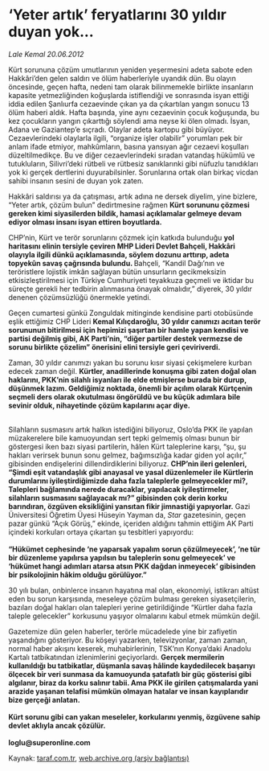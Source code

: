# ‘Yeter artık’ feryatlarını 30 yıldır duyan yok...

*Lale Kemal 20.06.2012*

<div class="yazi"><p>Kürt sorununa çözüm umutlarının yeniden yeşermesini adeta sabote eden Hakkâri’den gelen saldırı ve ölüm haberleriyle uyandık dün. Bu olayın öncesinde, geçen hafta, nedeni tam olarak bilinmemekle birlikte insanların kapasite yetmezliğinden koğuşlarda istiflendiği ve sonrasında isyan ettiği iddia edilen Şanlıurfa cezaevinde çıkan ya da çıkartılan yangın sonucu 13 ölüm haberi aldık. Hafta başında, yine aynı cezaevinin çocuk koğuşunda, bu kez çocukların yangın çıkarttığı söylendi ama neyse ki ölen olmadı. İsyan, Adana ve Gaziantep’e sıçradı. Olaylar adeta kartopu gibi büyüyor. Cezaevlerindeki olaylarla ilgili, “organize işler olabilir” yorumları pek bir anlam ifade etmiyor, mahkûmların, basına yansıyan ağır cezaevi koşulları düzeltilmedikçe. Bu ve diğer cezaevlerindeki sıradan vatandaş hükümlü ve tutukluların, Silivri’deki rütbeli ve rütbesiz sanıklarınki gibi nüfuzlu tanıdıkları yok ki gerçek dertlerini duyurabilsinler. Sorunlarına ortak olan birkaç vicdan sahibi insanın sesini de duyan yok zaten.</p>
<p>Hakkâri saldırısı ya da çatışması, artık adına ne dersek diyelim, yine bizlere, “Yeter artık, çözüm bulun” dedirtmesine rağmen <b>Kürt sorununu çözmesi gereken kimi siyasilerden bildik, hamasi açıklamalar gelmeye devam ediyor olması insanı isyan ettiren boyutlarda. </b></p>
<p>CHP’nin, Kürt ve terör sorunlarını çözmek için katkıda bulunduğu <b>yol haritasını elinin tersiyle çeviren MHP Lideri Devlet Bahçeli, Hakkâri olayıyla ilgili dünkü açıklamasında, söylem dozunu arttırıp, adeta topyekûn savaş çağrısında bulundu. </b>Bahçeli, “Kandil Dağı’nın ve teröristlere lojistik imkân sağlayan bütün unsurların gecikmeksizin etkisizleştirilmesi için Türkiye Cumhuriyeti teyakkuza geçmeli ve iktidar bu süreçte gerekli her tedbirin alınmasına önayak olmalıdır,” diyerek, 30 yıldır denenen çözümsüzlüğü önermekle yetindi. </p>
<p>Geçen cumartesi günkü Zonguldak mitinginde kendisine parti otobüsünde eşlik ettiğimiz CHP Lideri <b>Kemal Kılıçdaroğlu, 30 yıldır canımızı acıtan terör sorununun bitirilmesi için hepimizi şaşırtan bir hamle yapan kendisi ve partisi değilmiş gibi, AK Parti’nin, “diğer partiler destek vermezse de sorunu birlikte çözelim” önerisini elini tersiyle geri çeviriverdi.</b></p>
<p>Zaman, 30 yıldır canımızı yakan bu sorunu kısır siyasi çekişmelere kurban edecek zaman değil. <b>Kürtler, anadillerinde konuşma gibi zaten doğal olan haklarını, PKK’nin silahlı isyanları ile elde etmişlerse burada bir durup, düşünmek lazım. Geldiğimiz noktada, önemli bir açılım olarak Kürtçenin seçmeli ders olarak okutulması öngörüldü ve bu küçük adımlara bile sevinir olduk, nihayetinde çözüm kapılarını açar diye. </b></p>
<p><b><br/></b>Silahların susmasını artık halkın istediğini biliyoruz, Oslo’da PKK ile yapılan müzakerelere bile kamuoyundan sert tepki gelmemiş olması bunun bir göstergesi iken bazı siyasi partilerin, hâlen Kürt taleplerine karşı, “şu, şu hakları verirsek bunun sonu gelmez, bağımsızlığa kadar giden yol açılır,” gibisinden endişelerini dillendirdiklerini biliyoruz. <b>CHP’nin ileri gelenleri, “Şimdi eşit vatandaşlık gibi anayasal ve yasal düzenlemeler ile Kürtlerin durumlarını iyileştirdiğimizde daha fazla taleplerle gelmeyecekler mi?, Talepleri bağlamında nerede duracaklar, yapılacak iyileştirmeler, silahların susmasını sağlayacak mı?” gibisinden çok derin korku barındıran, özgüven eksikliğini yansıtan fikir jimnastiği yapıyorlar.</b> Gazi Üniversitesi Öğretim Üyesi Hüseyin Yayman da, <i>Star</i> gazetesinin, geçen pazar günkü “Açık Görüş,” ekinde, içeriden aldığını tahmin ettiğim AK Parti içindeki korkuları ortaya çıkartan şu tesbitleri yapıyordu:<br/><br/><b>“Hükümet cephesinde ‘ne yaparsak yapalım sorun çözülmeyecek’, ‘ne tür bir düzenleme yapılırsa yapılsın bu taleplerin sonu gelmeyecek’ ve ‘hükümet hangi adımları atarsa atsın PKK dağdan inmeyecek’ gibisinden bir psikolojinin hâkim olduğu görülüyor.” </b></p>
<p>30 yılı bulan, onbinlerce insanın hayatına mal olan, ekonomiyi, istikrarı altüst eden bu sorun karşısında, meseleye çözüm bulması gereken siyasetçilerin, bazıları doğal hakları olan talepleri yerine getirildiğinde “Kürtler daha fazla taleple gelecekler” korkusunu yaşıyor olmalarını kabul etmek mümkün değil. </p>
<p>Gazetemize dün gelen haberler, terörle mücadelede yine bir zafiyetin yaşandığını gösteriyor. Bu köşeyi yazarken, televizyonlar, zaman zaman, normal haber akışını keserek, muhabirlerinin, TSK’nın Konya’daki Anadolu Kartalı tatbikatından izlenimlerini geçiyorlardı. <b>Gerçek mermilerin kullanıldığı bu tatbikatlar, düşmanla savaş hâlinde kaydedilecek başarıyı ölçecek bir veri sunmasa da kamuoyunda şatafatlı bir güç gösterisi gibi algılanır, biraz da korku salınır tabii. Ama PKK ile girilen çatışmalarda yani arazide yaşanan telafisi mümkün olmayan hatalar ve insan kayıplarıdır bize gerçeği anlatan.<br/><br/></b><b>Kürt sorunu gibi can yakan meseleler, korkularını yenmiş, özgüvene sahip devlet aklıyla ancak çözülür.<br/><br/></b><b>loglu@superonline.com</b></p>
</div>

Kaynak: [taraf.com.tr](http://www.taraf.com.tr/lale-kemal/makale-yeter-artik-feryatlarini-30-yildir-duyan-yok.htm), [web.archive.org (arşiv bağlantısı)](http://web.archive.org/web/20130817010629/http://www.taraf.com.tr/lale-kemal/makale-yeter-artik-feryatlarini-30-yildir-duyan-yok.htm)
